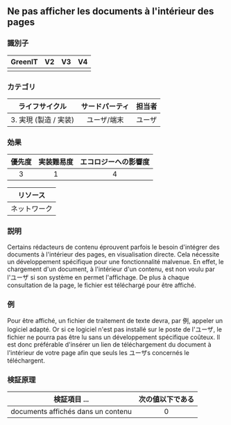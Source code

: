 ## Ne pas afficher les documents à l'intérieur des pages

### 識別子

| GreenIT |  V2  |  V3  |  V4  |
|:-------:|:----:|:----:|:----:|
|      |   |   |      |

### カテゴリ

| ライフサイクル |  サードパーティ  |  担当者  |
|:---------:|:----:|:----:|
| 3. 実現 (製造 / 実装) | ユーザ/端末 | ユーザ |

### 効果

| 優先度 |      実装難易度       |  エコロジーへの影響度    |
|:-------------------:|:-------------------------:|:---------------------:|
| 3 | 1 | 4 |

|リソース                                      |
|:----------------------------------------------------------:|
|  ネットワーク   |

### 説明

Certains rédacteurs de contenu éprouvent parfois le besoin d'intégrer des documents à l'intérieur des pages, en visualisation directe.
Cela nécessite un développement spécifique pour une fonctionnalité malvenue.
En effet, le chargement d'un document, à l'intérieur d'un contenu, est non voulu par l'ユーザ si son système en permet l'affichage.
De plus à chaque consultation de la page, le fichier est téléchargé pour être affiché.


### 例

Pour être affiché, un fichier de traitement de texte devra, par 例, appeler un logiciel adapté. Or si ce logiciel n'est pas installé sur le poste de l'ユーザ, le fichier ne pourra pas être lu sans un développement spécifique coûteux.
Il est donc préférable d'insérer un lien de téléchargement du document à l'intérieur de votre page afin que seuls les ユーザs concernés le téléchargent.

### 検証原理

| 検証項目 ...   | 次の値以下である   |  
|-------------------|:-------------------------:|
|  documents affichés dans un contenu   |  0 |